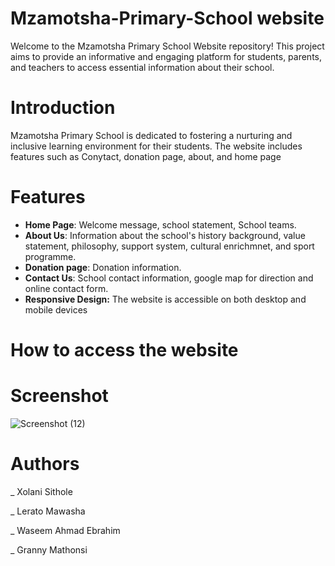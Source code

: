# Mzamotsha-Primary-School website

Welcome to the Mzamotsha Primary School Website repository! This project aims to provide an informative and engaging platform for students, parents, and teachers to access essential information about their school.

# Introduction

Mzamotsha Primary School is dedicated to fostering a nurturing and inclusive learning environment for their students. The website includes features such as Conytact, donation page, about, and home page

# Features

- **Home Page**: Welcome message, school statement, School teams.
- **About Us**: Information about the school's history background, value statement, philosophy, support system, cultural enrichmnet, and sport programme.
- **Donation page**: Donation information.
- **Contact Us**: School contact information, google map for direction and online contact form.
- **Responsive Design:** The website is accessible on both desktop and mobile devices

# How to access the website

# Screenshot

![Screenshot (12)](https://github.com/Odarell35/Mzamotsha-Primary-School/assets/142394683/6e6008f4-4598-4bf9-88cd-9b8af966d303)

# Authors

_ Xolani Sithole

_ Lerato Mawasha

_ Waseem Ahmad Ebrahim

_ Granny Mathonsi
